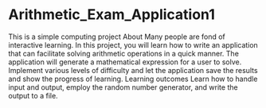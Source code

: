 # Arithmetic_Exam_Application1
This is a simple computing project
About
Many people are fond of interactive learning. 
In this project, you will learn how to write an application that can facilitate solving arithmetic operations in a quick manner. 
The application will generate a mathematical expression for a user to solve. 
Implement various levels of difficulty and let the application save the results and show the progress of learning.
Learning outcomes
Learn how to handle input and output, employ the random number generator, and write the output to a file.
